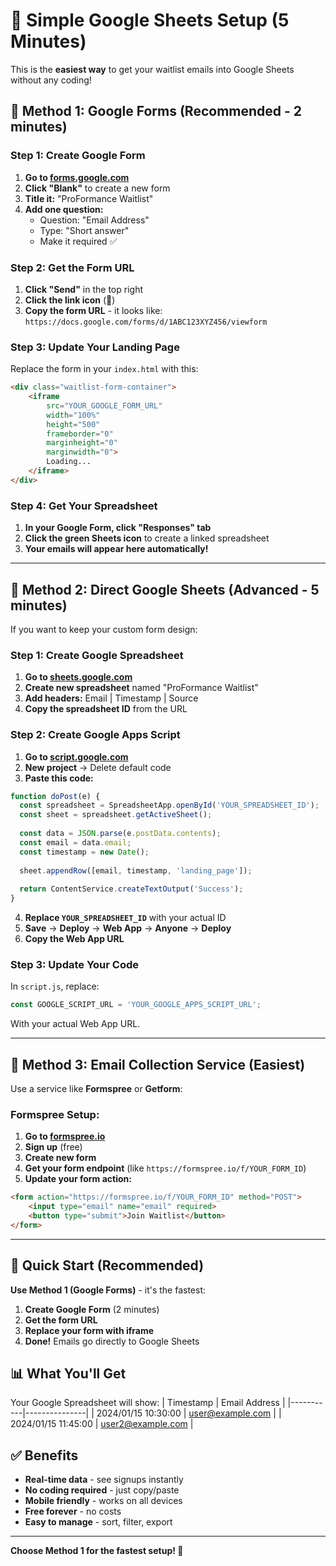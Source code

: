# 🚀 Simple Google Sheets Setup (5 Minutes)

This is the **easiest way** to get your waitlist emails into Google Sheets without any coding!

## 🎯 **Method 1: Google Forms (Recommended - 2 minutes)**

### **Step 1: Create Google Form**
1. **Go to [forms.google.com](https://forms.google.com)**
2. **Click "Blank"** to create a new form
3. **Title it:** "ProFormance Waitlist"
4. **Add one question:**
   - Question: "Email Address"
   - Type: "Short answer"
   - Make it required ✅

### **Step 2: Get the Form URL**
1. **Click "Send"** in the top right
2. **Click the link icon** (🔗)
3. **Copy the form URL** - it looks like: `https://docs.google.com/forms/d/1ABC123XYZ456/viewform`

### **Step 3: Update Your Landing Page**
Replace the form in your `index.html` with this:

```html
<div class="waitlist-form-container">
    <iframe 
        src="YOUR_GOOGLE_FORM_URL" 
        width="100%" 
        height="500" 
        frameborder="0" 
        marginheight="0" 
        marginwidth="0">
        Loading...
    </iframe>
</div>
```

### **Step 4: Get Your Spreadsheet**
1. **In your Google Form, click "Responses" tab**
2. **Click the green Sheets icon** to create a linked spreadsheet
3. **Your emails will appear here automatically!**

---

## 🎯 **Method 2: Direct Google Sheets (Advanced - 5 minutes)**

If you want to keep your custom form design:

### **Step 1: Create Google Spreadsheet**
1. **Go to [sheets.google.com](https://sheets.google.com)**
2. **Create new spreadsheet** named "ProFormance Waitlist"
3. **Add headers:** Email | Timestamp | Source
4. **Copy the spreadsheet ID** from the URL

### **Step 2: Create Google Apps Script**
1. **Go to [script.google.com](https://script.google.com)**
2. **New project** → Delete default code
3. **Paste this code:**

```javascript
function doPost(e) {
  const spreadsheet = SpreadsheetApp.openById('YOUR_SPREADSHEET_ID');
  const sheet = spreadsheet.getActiveSheet();
  
  const data = JSON.parse(e.postData.contents);
  const email = data.email;
  const timestamp = new Date();
  
  sheet.appendRow([email, timestamp, 'landing_page']);
  
  return ContentService.createTextOutput('Success');
}
```

4. **Replace `YOUR_SPREADSHEET_ID`** with your actual ID
5. **Save** → **Deploy** → **Web App** → **Anyone** → **Deploy**
6. **Copy the Web App URL**

### **Step 3: Update Your Code**
In `script.js`, replace:
```javascript
const GOOGLE_SCRIPT_URL = 'YOUR_GOOGLE_APPS_SCRIPT_URL';
```
With your actual Web App URL.

---

## 🎯 **Method 3: Email Collection Service (Easiest)**

Use a service like **Formspree** or **Getform**:

### **Formspree Setup:**
1. **Go to [formspree.io](https://formspree.io)**
2. **Sign up** (free)
3. **Create new form**
4. **Get your form endpoint** (like `https://formspree.io/f/YOUR_FORM_ID`)
5. **Update your form action:**

```html
<form action="https://formspree.io/f/YOUR_FORM_ID" method="POST">
    <input type="email" name="email" required>
    <button type="submit">Join Waitlist</button>
</form>
```

---

## 🚀 **Quick Start (Recommended)**

**Use Method 1 (Google Forms)** - it's the fastest:

1. **Create Google Form** (2 minutes)
2. **Get the form URL**
3. **Replace your form with iframe**
4. **Done!** Emails go directly to Google Sheets

## 📊 **What You'll Get**

Your Google Spreadsheet will show:
| Timestamp | Email Address |
|-----------|---------------|
| 2024/01/15 10:30:00 | user@example.com |
| 2024/01/15 11:45:00 | user2@example.com |

## ✅ **Benefits**

- **Real-time data** - see signups instantly
- **No coding required** - just copy/paste
- **Mobile friendly** - works on all devices
- **Free forever** - no costs
- **Easy to manage** - sort, filter, export

---

**Choose Method 1 for the fastest setup! 🚀**
